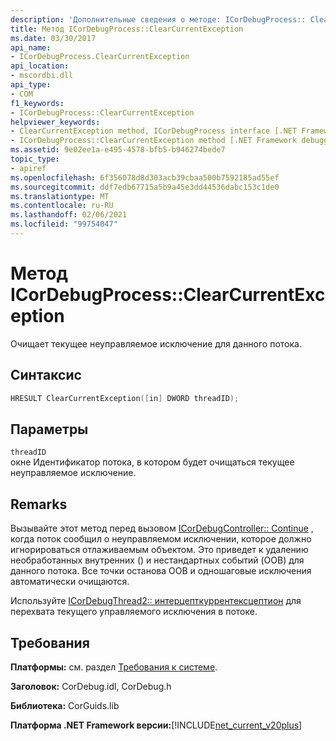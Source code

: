```yaml
---
description: 'Дополнительные сведения о методе: ICorDebugProcess:: ClearCurrentException'
title: Метод ICorDebugProcess::ClearCurrentException
ms.date: 03/30/2017
api_name:
- ICorDebugProcess.ClearCurrentException
api_location:
- mscordbi.dll
api_type:
- COM
f1_keywords:
- ICorDebugProcess::ClearCurrentException
helpviewer_keywords:
- ClearCurrentException method, ICorDebugProcess interface [.NET Framework debugging]
- ICorDebugProcess::ClearCurrentException method [.NET Framework debugging]
ms.assetid: 9e02ee1a-e495-4578-bfb5-b946274bede7
topic_type:
- apiref
ms.openlocfilehash: 6f356078d8d303acb39cbaa500b7592185ad55ef
ms.sourcegitcommit: ddf7edb67715a5b9a45e3dd44536dabc153c1de0
ms.translationtype: MT
ms.contentlocale: ru-RU
ms.lasthandoff: 02/06/2021
ms.locfileid: "99754047"
---
```

# <a name="icordebugprocessclearcurrentexception-method"></a>Метод ICorDebugProcess::ClearCurrentException

Очищает текущее неуправляемое исключение для данного потока.  
  
## <a name="syntax"></a>Синтаксис  
  
```cpp  
HRESULT ClearCurrentException([in] DWORD threadID);  
```  
  
## <a name="parameters"></a>Параметры  

 `threadID`  
 окне Идентификатор потока, в котором будет очищаться текущее неуправляемое исключение.  
  
## <a name="remarks"></a>Remarks  

 Вызывайте этот метод перед вызовом [ICorDebugController:: Continue](icordebugcontroller-continue-method.md) , когда поток сообщил о неуправляемом исключении, которое должно игнорироваться отлаживаемым объектом. Это приведет к удалению необработанных внутренних () и нестандартных событий (OOB) для данного потока. Все точки останова OOB и одношаговые исключения автоматически очищаются.  
  
 Используйте [ICorDebugThread2:: интерцепткуррентексцептион](icordebugthread2-interceptcurrentexception-method.md) для перехвата текущего управляемого исключения в потоке.  
  
## <a name="requirements"></a>Требования  

 **Платформы:** см. раздел [Требования к системе](../../get-started/system-requirements.md).  
  
 **Заголовок:** CorDebug.idl, CorDebug.h  
  
 **Библиотека:** CorGuids.lib  
  
 **Платформа .NET Framework версии:**[!INCLUDE[net_current_v20plus](../../../../includes/net-current-v20plus-md.md)]
